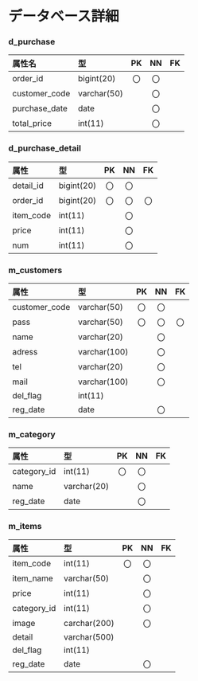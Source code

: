 # データベース詳細
### d_purchase

|属性名|型|PK|NN|FK|
|:---|:---|:---:|:---:|:---:|
|order_id|bigint(20)|〇|〇||
|customer_code|varchar(50)||〇||
|purchase_date|date||〇||
|total_price|int(11)||〇||



### d_purchase_detail
|属性|型|PK|NN|FK|
|:---|:---|:---:|:---:|:---:|
|detail_id|bigint(20)|〇|〇||
|order_id|bigint(20)|〇|〇|〇|
|item_code|int(11)||〇||
|price|int(11)||〇||
|num|int(11)||〇||



### m_customers
|属性|型|PK|NN|FK|
|:---|:---|:---:|:---:|:---:|
|customer_code|varchar(50)|〇|〇||
|pass|varchar(50)|〇|〇|〇|
|name|varchar(20)||〇||
|adress|varchar(100)||〇||
|tel|varchar(20)||〇||
|mail|varchar(100)||〇||
|del_flag|int(11)||||
|reg_date|date||〇||



### m_category
|属性|型|PK|NN|FK|
|:---|:---|:---:|:---:|:---:|
|category_id|int(11)|〇|〇||
|name|varchar(20)||〇||
|reg_date|date||〇||



### m_items
|属性|型|PK|NN|FK|
|:---|:---|:---:|:---:|:---:|
|item_code|int(11)|〇|〇||
|item_name|varchar(50)||〇||
|price|int(11)||〇||
|category_id|int(11)||〇||
|image|carchar(200)||〇||
|detail|varchar(500)||||
|del_flag|int(11)||||
|reg_date|date||〇||
